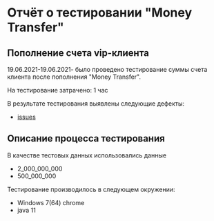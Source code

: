 # Отчёт о тестировании "Money Transfer"


## Пополнение счета vip-клиента

19.06.2021-19.06.2021-  было проведено тестирование суммы счета клиента после пополнения "Money Transfer".

На тестирование затрачено: 1 час

В результате тестирования выявлены следующие дефекты:
* [issues](https://github.com/AlexG0R/java_dz_2.1/issues/1)


## Описание процесса тестирования

В качестве тестовых данных использовались данные 
* 2_000_000_000
* 500_000_000


Тестирование производилось в следующем окружении:
* Windows 7(64) chrome
* java 11
